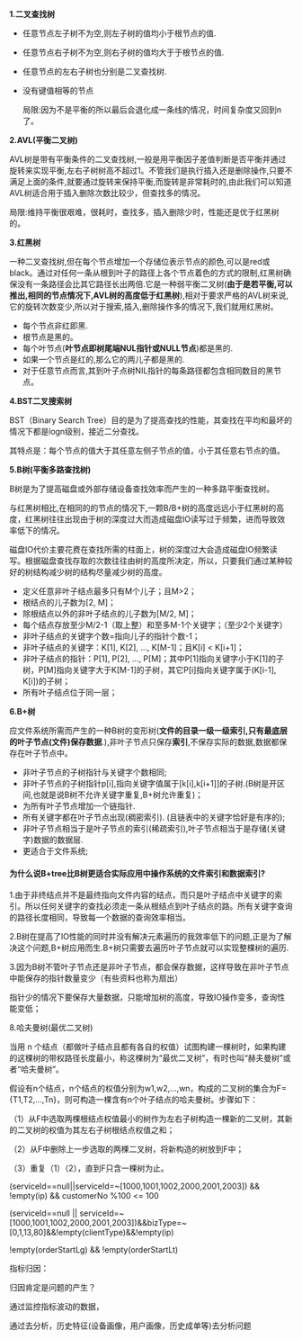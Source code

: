 **1.二叉查找树**

- 任意节点左子树不为空,则左子树的值均小于根节点的值.

- 任意节点右子树不为空,则右子树的值均大于于根节点的值.

- 任意节点的左右子树也分别是二叉查找树.

- 没有键值相等的节点

  局限:因为不是平衡的所以最后会退化成一条线的情况，时间复杂度又回到n了。

**2.AVL(平衡二叉树)**

AVL树是带有平衡条件的二叉查找树,一般是用平衡因子差值判断是否平衡并通过旋转来实现平衡,左右子树树高不超过1。不管我们是执行插入还是删除操作,只要不满足上面的条件,就要通过旋转来保持平衡,而旋转是非常耗时的,由此我们可以知道AVL树适合用于插入删除次数比较少，但查找多的情况。

​	局限:维持平衡很艰难，很耗时，查找多，插入删除少时，性能还是优于红黑树的。

**3.红黑树**

一种二叉查找树,但在每个节点增加一个存储位表示节点的颜色,可以是red或black。通过对任何一条从根到叶子的路径上各个节点着色的方式的限制,红黑树确保没有一条路径会比其它路径长出两倍.它是一种弱平衡二叉树(**由于是若平衡,可以推出,相同的节点情况下,AVL树的高度低于红黑树**),相对于要求严格的AVL树来说,它的旋转次数变少,所以对于搜索,插入,删除操作多的情况下,我们就用红黑树。

- 每个节点非红即黑.
- 根节点是黑的。
- 每个叶节点(**叶节点即树尾端NUL指针或NULL节点**)都是黑的.
- 如果一个节点是红的,那么它的两儿子都是黑的.
- 对于任意节点而言,其到叶子点树NIL指针的每条路径都包含相同数目的黑节点。

**4.BST二叉搜索树**

BST（Binary Search Tree）目的是为了提高查找的性能，其查找在平均和最坏的情况下都是logn级别，接近二分查找。

其特点是：每个节点的值大于其任意左侧子节点的值，小于其任意右节点的值。

**5.B树(平衡多路查找树)**

B树是为了提高磁盘或外部存储设备查找效率而产生的一种多路平衡查找树。

与红黑树相比,在相同的的节点的情况下,一颗B/B+树的高度远远小于红黑树的高度，红黑树往往出现由于树的深度过大而造成磁盘IO读写过于频繁，进而导致效率低下的情况。

磁盘IO代价主要花费在查找所需的柱面上，树的深度过大会造成磁盘IO频繁读写。根据磁盘查找存取的次数往往由树的高度所决定，所以，只要我们通过某种较好的树结构减少树的结构尽量减少树的高度。



- 定义任意非叶子结点最多只有M个儿子；且M>2；
- 根结点的儿子数为[2, M]；
- 除根结点以外的非叶子结点的儿子数为[M/2, M]；
- 每个结点存放至少M/2-1（取上整）和至多M-1个关键字；（至少2个关键字）
- 非叶子结点的关键字个数=指向儿子的指针个数-1；
- 非叶子结点的关键字：K[1], K[2], …, K[M-1]；且K[i] < K[i+1]；
- 非叶子结点的指针：P[1], P[2], …, P[M]；其中P[1]指向关键字小于K[1]的子树，P[M]指向关键字大于K[M-1]的子树，其它P[i]指向关键字属于(K[i-1], K[i])的子树；
- 所有叶子结点位于同一层； 

**6.B+树**

应文件系统所需而产生的一种B树的变形树(**文件的目录一级一级索引,只有最底层的叶子节点(文件)保存数据**.),非叶子节点只保存**索引**,不保存实际的数据,数据都保存在叶子节点中。

- 非叶子节点的子树指针与关键字个数相同;
- 非叶子节点的子树指针p[i],指向关键字值属于[k[i],k[i+1]]的子树.(B树是开区间,也就是说B树不允许关键字重复,B+树允许重复)；
- 为所有叶子节点增加一个链指针.
- 所有关键字都在叶子节点出现(稠密索引). (且链表中的关键字恰好是有序的);
- 非叶子节点相当于是叶子节点的索引(稀疏索引),叶子节点相当于是存储(关键字)数据的数据层.
- 更适合于文件系统; 



#### 为什么说B+tree比B树更适合实际应用中操作系统的文件索引和数据索引?

1.由于非终结点并不是最终指向文件内容的结点，而只是叶子结点中关键字的索引。所以任何关键字的查找必须走一条从根结点到叶子结点的路。所有关键字查询的路径长度相同，导致每一个数据的查询效率相当。 

2.B树在提高了IO性能的同时并没有解决元素遍历的我效率低下的问题,正是为了解决这个问题,B+树应用而生.B+树只需要去遍历叶子节点就可以实现整棵树的遍历.

3.因为B树不管叶子节点还是非叶子节点，都会保存数据，这样导致在非叶子节点中能保存的指针数量变少（有些资料也称为扇出）

指针少的情况下要保存大量数据，只能增加树的高度，导致IO操作变多，查询性能变低；



8.哈夫曼树(最优二叉树)

当用 n 个结点（都做叶子结点且都有各自的权值）试图构建一棵树时，如果构建的这棵树的带权路径长度最小，称这棵树为“最优二叉树”，有时也叫“赫夫曼树”或者“哈夫曼树”。

假设有n个结点，n个结点的权值分别为w1,w2,...,wn，构成的二叉树的集合为F={T1,T2,...,Tn}，则可构造一棵含有n个叶子结点的哈夫曼树。步骤如下：

（1）从F中选取两棵根结点权值最小的树作为左右子树构造一棵新的二叉树，其新的二叉树的权值为其左右子树根结点权值之和；

（2）从F中删除上一步选取的两棵二叉树，将新构造的树放到F中；

（3）重复（1）（2），直到F只含一棵树为止。







(serviceId==null||serviceId=~[1000,1001,1002,2000,2001,2003]) && !empty(ip) && customerNo %100 <= 100





(serviceId==null || serviceId=~[1000,1001,1002,2000,2001,2003])&&bizType=~[0,1,13,80]&&!empty(clientType)&&!empty(ip)



!empty(orderStartLg)  && !empty(orderStartLt)



指标归因：

归因肯定是问题的产生？

通过监控指标波动的数据，

通过去分析，历史特征(设备画像，用户画像，历史成单等)去分析问题
